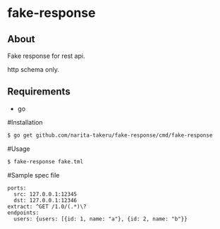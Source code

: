 
# fake-response

## About

Fake response for rest api.

http schema only.

## Requirements

- go 

#Installation

```bash
$ go get github.com/narita-takeru/fake-response/cmd/fake-response
```

#Usage

```bash
$ fake-response fake.tml
```

#Sample spec file

```
ports:
  src: 127.0.0.1:12345
  dst: 127.0.0.1:12346
extract: ^GET /1.0/(.*)\?
endpoints:
  users: {users: [{id: 1, name: "a"}, {id: 2, name: "b"}}
```



